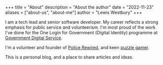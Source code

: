+++
title = "About"
description = "About the author"
date = "2022-11-23"
aliases = ["about-us", "about-me"]
author = "Lewis Westbury"
+++

I am a tech lead and senior software developer. My career reflects a strong emphasis for public service and volunteerism. I'm most proud of the work I've done for the One Login for Government (Digital Identity) programme at [Government Digital Service](https://www.gov.uk/government/organisations/government-digital-service).

I'm a volunteer and founder of [Police Rewired](https://policerewired.org), and keen [puzzle gamer](https://escapethereview.co.uk/profile/?user_id=11).

This is a personal blog, and a place to share articles and ideas.
